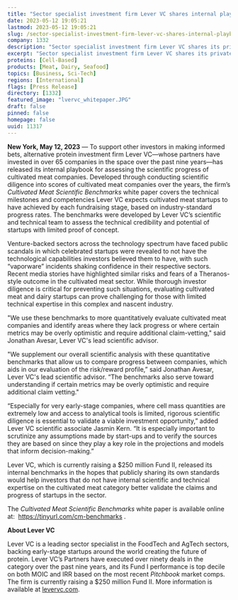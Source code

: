 ```yaml
---
title: "Sector specialist investment firm Lever VC shares internal playbook for benchmarking scientific progress of cultivated meat startups"
date: 2023-05-12 19:05:21
lastmod: 2023-05-12 19:05:21
slug: /sector-specialist-investment-firm-lever-vc-shares-internal-playbook-benchmarking
company: 1332
description: "Sector specialist investment firm Lever VC shares its private internal playbook for benchmarking the scientific progress of cultivated meat and dairy startups"
excerpt: "Sector specialist investment firm Lever VC shares its private internal playbook for benchmarking the scientific progress of cultivated meat and dairy startups"
proteins: [Cell-Based]
products: [Meat, Dairy, Seafood]
topics: [Business, Sci-Tech]
regions: [International]
flags: [Press Release]
directory: [1332]
featured_image: "lvervc_whitepaper.JPG"
draft: false
pinned: false
homepage: false
uuid: 11317
---
```

<p><strong>New York, May 12, 2023</strong> — To support other investors in making informed bets, alternative protein investment firm Lever VC—whose partners have invested in over 65 companies in the space over the past nine years—has released its internal playbook for assessing the scientific progress of cultivated meat companies. Developed through conducting scientific diligence into scores of cultivated meat companies over the years, the firm’s <em>Cultivated Meat Scientific Benchmarks</em> white paper covers the technical milestones and competencies Lever VC expects cultivated meat startups to have achieved by each fundraising stage, based on industry-standard progress rates. The benchmarks were developed by Lever VC’s scientific and technical team to assess the technical credibility and potential of startups with limited proof of concept.</p>
<p>Venture-backed sectors across the technology spectrum have faced public scandals in which celebrated startups were revealed to not have the technological capabilities investors believed them to have, with such “vaporware” incidents shaking confidence in their respective sectors. Recent media stories have highlighted similar risks and fears of a Theranos-style outcome in the cultivated meat sector. While thorough investor diligence is critical for preventing such situations, evaluating cultivated meat and dairy startups can prove challenging for those with limited technical expertise in this complex and nascent industry.</p>
<p>"We use these benchmarks to more quantitatively evaluate cultivated meat companies and identify areas where they lack progress or where certain metrics may be overly optimistic and require additional claim-vetting," said Jonathan Avesar, Lever VC's lead scientific advisor.</p>
<p>"We supplement our overall scientific analysis with these quantitative benchmarks that allow us to compare progress between companies, which aids in our evaluation of the risk/reward profile,” said Jonathan Avesar, Lever VC's lead scientific advisor. “The benchmarks also serve toward understanding if certain metrics may be overly optimistic and require additional claim vetting."</p>
<p>“Especially for very early-stage companies, where cell mass quantities are extremely low and access to analytical tools is limited, rigorous scientific diligence is essential to validate a viable investment opportunity,” added Lever VC scientific associate Jasmin Kern. “It is especially important to scrutinize any assumptions made by start-ups and to verify the sources they are based on since they play a key role in the projections and models that inform decision-making.”</p>
<p>Lever VC, which is currently raising a $250 million Fund II, released its internal benchmarks in the hopes that publicly sharing its own standards would help investors that do not have internal scientific and technical expertise on the cultivated meat category better validate the claims and progress of startups in the sector.</p>
<p>The <em>Cultivated Meat Scientific Benchmarks</em> white paper is available online at:  <a href="https://tinyurl.com/cm-benchmarks">https://tinyurl.com/cm-benchmarks</a> .</p>
<p><strong>About Lever VC</strong></p>
<p>Lever VC is a leading sector specialist in the FoodTech and AgTech sectors, backing early-stage startups around the world creating the future of protein. Lever VC’s Partners have executed over ninety deals in the category over the past nine years, and its Fund I performance is top decile on both MOIC and IRR based on the most recent <em>Pitchbook</em> market comps. The firm is currently raising a $250 million Fund II. More information is available at <a href="http://levervc.com">levervc.com</a>.</p>
